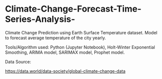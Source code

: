 # Climate-Change-Forecast-Time-Series-Analysis-
Climate Change Prediction using Earth Surface Temperature dataset. Model to forecast average temperature  of the city yearly.


Tools/Algorithm used: Python (Jupyter Notebook), Holt-Winter Exponential Smoothing, ARIMA model,  SARIMAX model, Prophet model.



Data Source:

https://data.world/data-society/global-climate-change-data
